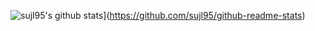 ![sujl95's github stats](https://github-readme-stats.vercel.app/api?username=sujl95)](https://github.com/sujl95/github-readme-stats)
